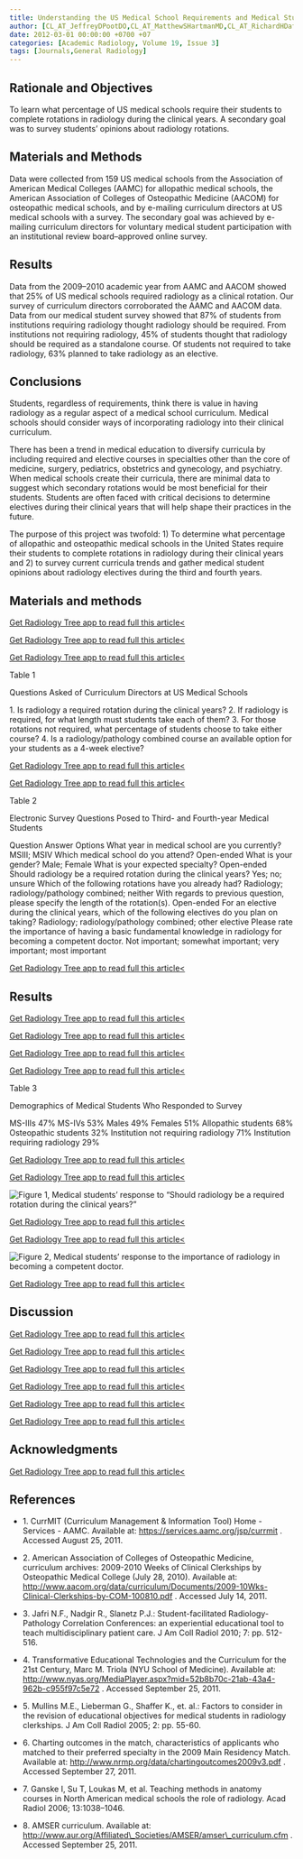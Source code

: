 ```yaml
---
title: Understanding the US Medical School Requirements and Medical Students’ Attitudes about Radiology Rotations
author: [CL_AT_JeffreyDPootDO,CL_AT_MatthewSHartmanMD,CL_AT_RichardHDaffnerMD]
date: 2012-03-01 00:00:00 +0700 +07
categories: [Academic Radiology, Volume 19, Issue 3]
tags: [Journals,General Radiology]
---
```

## Rationale and Objectives

To learn what percentage of US medical schools require their students to complete rotations in radiology during the clinical years. A secondary goal was to survey students’ opinions about radiology rotations.

## Materials and Methods

Data were collected from 159 US medical schools from the Association of American Medical Colleges (AAMC) for allopathic medical schools, the American Association of Colleges of Osteopathic Medicine (AACOM) for osteopathic medical schools, and by e-mailing curriculum directors at US medical schools with a survey. The secondary goal was achieved by e-mailing curriculum directors for voluntary medical student participation with an institutional review board–approved online survey.

## Results

Data from the 2009–2010 academic year from AAMC and AACOM showed that 25% of US medical schools required radiology as a clinical rotation. Our survey of curriculum directors corroborated the AAMC and AACOM data. Data from our medical student survey showed that 87% of students from institutions requiring radiology thought radiology should be required. From institutions not requiring radiology, 45% of students thought that radiology should be required as a standalone course. Of students not required to take radiology, 63% planned to take radiology as an elective.

## Conclusions

Students, regardless of requirements, think there is value in having radiology as a regular aspect of a medical school curriculum. Medical schools should consider ways of incorporating radiology into their clinical curriculum.

There has been a trend in medical education to diversify curricula by including required and elective courses in specialties other than the core of medicine, surgery, pediatrics, obstetrics and gynecology, and psychiatry. When medical schools create their curricula, there are minimal data to suggest which secondary rotations would be most beneficial for their students. Students are often faced with critical decisions to determine electives during their clinical years that will help shape their practices in the future.

The purpose of this project was twofold: 1) To determine what percentage of allopathic and osteopathic medical schools in the United States require their students to complete rotations in radiology during their clinical years and 2) to survey current curricula trends and gather medical student opinions about radiology electives during the third and fourth years.

## Materials and methods

[Get Radiology Tree app to read full this article<](https://clinicalpub.com/app)

[Get Radiology Tree app to read full this article<](https://clinicalpub.com/app)

[Get Radiology Tree app to read full this article<](https://clinicalpub.com/app)

Table 1


Questions Asked of Curriculum Directors at US Medical Schools


1\. Is radiology a required rotation during the clinical years? 2\. If radiology is required, for what length must students take each of them? 3\. For those rotations not required, what percentage of students choose to take either course? 4\. Is a radiology/pathology combined course an available option for your students as a 4-week elective?

[Get Radiology Tree app to read full this article<](https://clinicalpub.com/app)

[Get Radiology Tree app to read full this article<](https://clinicalpub.com/app)

Table 2


Electronic Survey Questions Posed to Third- and Fourth-year Medical Students


Question Answer Options What year in medical school are you currently? MSIII; MSIV Which medical school do you attend? Open-ended What is your gender? Male; Female What is your expected specialty? Open-ended Should radiology be a required rotation during the clinical years? Yes; no; unsure Which of the following rotations have you already had? Radiology; radiology/pathology combined; neither With regards to previous question, please specify the length of the rotation(s). Open-ended For an elective during the clinical years, which of the following electives do you plan on taking? Radiology; radiology/pathology combined; other elective Please rate the importance of having a basic fundamental knowledge in radiology for becoming a competent doctor. Not important; somewhat important; very important; most important

[Get Radiology Tree app to read full this article<](https://clinicalpub.com/app)

## Results

[Get Radiology Tree app to read full this article<](https://clinicalpub.com/app)

[Get Radiology Tree app to read full this article<](https://clinicalpub.com/app)

[Get Radiology Tree app to read full this article<](https://clinicalpub.com/app)

[Get Radiology Tree app to read full this article<](https://clinicalpub.com/app)

Table 3


Demographics of Medical Students Who Responded to Survey


MS-IIIs 47% MS-IVs 53% Males 49% Females 51% Allopathic students 68% Osteopathic students 32% Institution not requiring radiology 71% Institution requiring radiology 29%

[Get Radiology Tree app to read full this article<](https://clinicalpub.com/app)

[Get Radiology Tree app to read full this article<](https://clinicalpub.com/app)

![Figure 1, Medical students’ response to “Should radiology be a required rotation during the clinical years?”](https://storage.googleapis.com/dl.dentistrykey.com/clinical/UnderstandingtheUSMedicalSchoolRequirementsandMedicalStudentsAttitudesaboutRadiologyRotations/0_1s20S107663321100554X.jpg)

[Get Radiology Tree app to read full this article<](https://clinicalpub.com/app)

[Get Radiology Tree app to read full this article<](https://clinicalpub.com/app)

![Figure 2, Medical students’ response to the importance of radiology in becoming a competent doctor.](https://storage.googleapis.com/dl.dentistrykey.com/clinical/UnderstandingtheUSMedicalSchoolRequirementsandMedicalStudentsAttitudesaboutRadiologyRotations/1_1s20S107663321100554X.jpg)

[Get Radiology Tree app to read full this article<](https://clinicalpub.com/app)

## Discussion

[Get Radiology Tree app to read full this article<](https://clinicalpub.com/app)

[Get Radiology Tree app to read full this article<](https://clinicalpub.com/app)

[Get Radiology Tree app to read full this article<](https://clinicalpub.com/app)

[Get Radiology Tree app to read full this article<](https://clinicalpub.com/app)

[Get Radiology Tree app to read full this article<](https://clinicalpub.com/app)

[Get Radiology Tree app to read full this article<](https://clinicalpub.com/app)

## Acknowledgments

[Get Radiology Tree app to read full this article<](https://clinicalpub.com/app)

## References

- 1\.  CurrMIT (Curriculum Management & Information Tool) Home - Services - AAMC. Available at:  https://services.aamc.org/jsp/currmit  . Accessed August 25, 2011.


- 2\.  American Association of Colleges of Osteopathic Medicine, curriculum archives: 2009-2010 Weeks of Clinical Clerkships by Osteopathic Medical College (July 28, 2010). Available at:  http://www.aacom.org/data/curriculum/Documents/2009-10Wks-Clinical-Clerkships-by-COM-100810.pdf  . Accessed July 14, 2011.


- 3\. Jafri N.F., Nadgir R., Slanetz P.J.: Student-facilitated Radiology-Pathology Correlation Conferences: an experiential educational tool to teach multidisciplinary patient care. J Am Coll Radiol 2010; 7: pp. 512-516.


- 4\.  Transformative Educational Technologies and the Curriculum for the 21st Century, Marc M. Triola (NYU School of Medicine). Available at:  http://www.nyas.org/MediaPlayer.aspx?mid=52b8b70c-21ab-43a4-962b-c955f97c5e72  . Accessed September 25, 2011.


- 5\. Mullins M.E., Lieberman G., Shaffer K., et. al.: Factors to consider in the revision of educational objectives for medical students in radiology clerkships. J Am Coll Radiol 2005; 2: pp. 55-60.


- 6\.  Charting outcomes in the match, characteristics of applicants who matched to their preferred specialty in the 2009 Main Residency Match. Available at:  http://www.nrmp.org/data/chartingoutcomes2009v3.pdf  . Accessed September 27, 2011.


- 7\.  Ganske I, Su T, Loukas M, et al. Teaching methods in anatomy courses in North American medical schools the role of radiology. Acad Radiol 2006; 13:1038–1046.


- 8\.  AMSER curriculum. Available at:  http://www.aur.org/Affiliated\_Societies/AMSER/amser\_curriculum.cfm  . Accessed September 25, 2011.